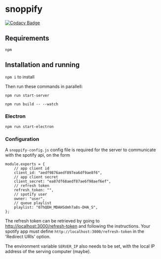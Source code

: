 # snoppify

[![Codacy Badge](https://api.codacy.com/project/badge/Grade/d35cacd7e21445479f1a1b838a4334c4)](https://app.codacy.com/app/mold/snoppify?utm_source=github.com&utm_medium=referral&utm_content=mold/snoppify&utm_campaign=Badge_Grade_Settings)

## Requirements

`npm`

## Installation and running

`npm i` to install

Then run these commands in parallell:

```
npm run start-server
```

```
npm run build -- --watch
```

### Electron

```
npm run start-electron
```

### Configuration

A `snoppify-config.js` config file is required for the server to communicate with the spotify api, on the form

```
module.exports = {
    // app client id
    client_id: "aedf9876aedf897ea6df9ae8f6",
    // app client secret
    client_secret: "ea87df68aedf87ae6f98aef6ef",
    // refresh token
    refresh_token: "",
    // spotify user
    owner: "user",
    // queue playlist
    playlist: "07hQDH_MDAHSdmh7a8s-DHA_S",
};
```

The refresh token can be retrieved by going to [http://localhost:3000/refresh-token](http://localhost:3000/refresh-token) and following the instructions. Your spotify app must define `http://localhost:3000/refresh-token` in the 'Redirect URIs' option.

The environment variable `SERVER_IP` also needs to be set, with the local IP address of the serving computer (maybe).
